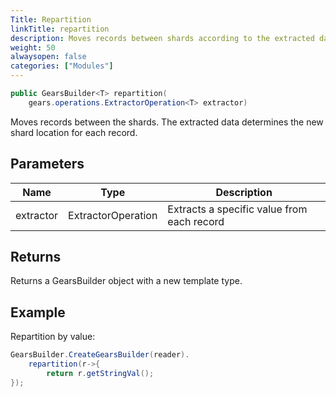```yaml
---
Title: Repartition
linkTitle: repartition
description: Moves records between shards according to the extracted data.
weight: 50
alwaysopen: false
categories: ["Modules"]
---
```


```java
public GearsBuilder<T> repartition​(
	gears.operations.ExtractorOperation<T> extractor)
```

Moves records between the shards. The extracted data determines the new shard location for each record.

## Parameters

| Name | Type | Description |
|------|------|-------------|
| extractor | <nobr>ExtractorOperation<T></nobr> | Extracts a specific value from each record |

## Returns

Returns a GearsBuilder object with a new template type.

## Example

Repartition by value:

```java
GearsBuilder.CreateGearsBuilder(reader).
   	repartition(r->{
   		return r.getStringVal();
});
```
